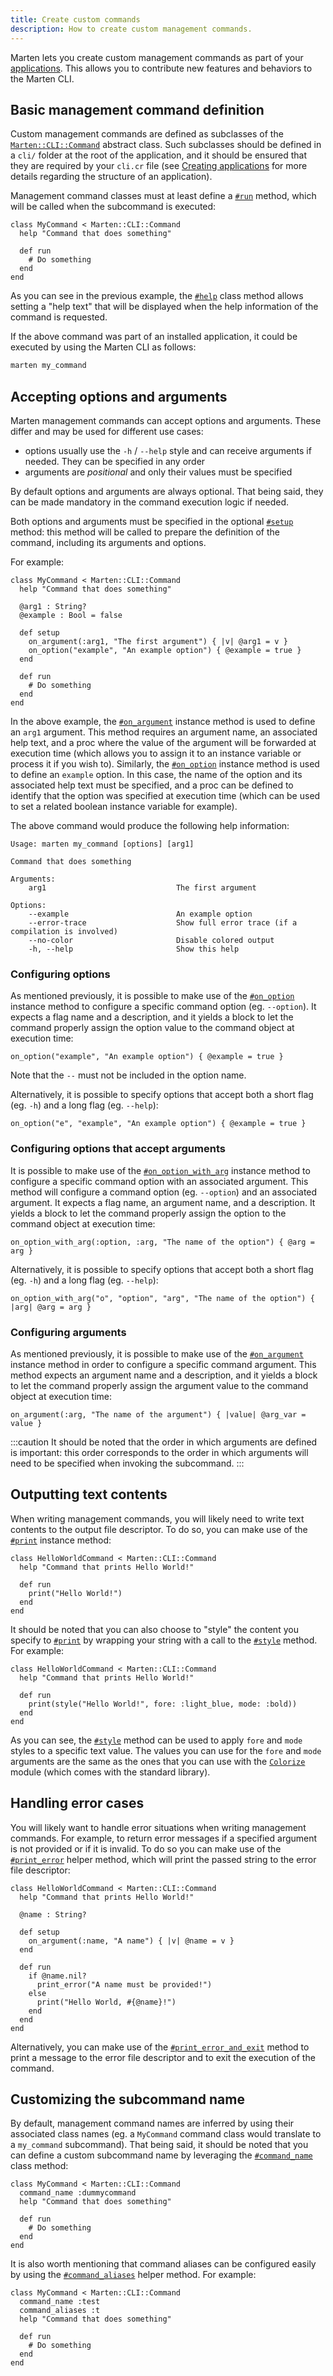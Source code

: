 ```yaml
---
title: Create custom commands
description: How to create custom management commands.
---
```


Marten lets you create custom management commands as part of your [applications](../applications.md). This allows you to contribute new features and behaviors to the Marten CLI.

## Basic management command definition

Custom management commands are defined as subclasses of the [`Marten::CLI::Command`](pathname:///api/0.5/Marten/CLI/Manage/Command/Base.html) abstract class. Such subclasses should be defined in a `cli/` folder at the root of the application, and it should be ensured that they are required by your `cli.cr` file (see [Creating applications](../applications.md#creating-applications) for more details regarding the structure of an application).

Management command classes must at least define a [`#run`](pathname:///api/0.5/Marten/CLI/Manage/Command/Base.html#run-instance-method) method, which will be called when the subcommand is executed:

```crystal
class MyCommand < Marten::CLI::Command
  help "Command that does something"

  def run
    # Do something
  end
end
```

As you can see in the previous example, the [`#help`](pathname:///api/0.5/Marten/CLI/Manage/Command/Base.html#help(help%3AString)-class-method) class method allows setting a "help text" that will be displayed when the help information of the command is requested.

If the above command was part of an installed application, it could be executed by using the Marten CLI as follows:

```bash
marten my_command
```

## Accepting options and arguments

Marten management commands can accept options and arguments. These differ and may be used for different use cases:

* options usually use the `-h` / `--help` style and can receive arguments if needed. They can be specified in any order
* arguments are _positional_ and only their values must be specified

By default options and arguments are always optional. That being said, they can be made mandatory in the command execution logic if needed.

Both options and arguments must be specified in the optional [`#setup`](pathname:///api/0.5/Marten/CLI/Manage/Command/Base.html#setup-instance-method) method: this method will be called to prepare the definition of the command, including its arguments and options.

For example:

```crystal
class MyCommand < Marten::CLI::Command
  help "Command that does something"

  @arg1 : String?
  @example : Bool = false

  def setup
    on_argument(:arg1, "The first argument") { |v| @arg1 = v }
    on_option("example", "An example option") { @example = true }
  end

  def run
    # Do something
  end
end
```

In the above example, the [`#on_argument`](pathname:///api/0.5/Marten/CLI/Manage/Command/Base.html#on_argument(name%3AString|Symbol%2Cdescription%3AString%2C%26block%3AString->)-instance-method) instance method is used to define an `arg1` argument. This method requires an argument name, an associated help text, and a proc where the value of the argument will be forwarded at execution time (which allows you to assign it to an instance variable or process it if you wish to). Similarly, the [`#on_option`](pathname:///api/0.5/Marten/CLI/Manage/Command/Base.html#on_option(flag%3AString|Symbol%2Cdescription%3AString%2C%26block%3AString->)-instance-method) instance method is used to define an `example` option.  In this case, the name of the option and its associated help text must be specified, and a proc can be defined to identify that the option was specified at execution time (which can be used to set a related boolean instance variable for example).

The above command would produce the following help information:

```
Usage: marten my_command [options] [arg1]

Command that does something

Arguments:
    arg1                             The first argument

Options:
    --example                        An example option
    --error-trace                    Show full error trace (if a compilation is involved)
    --no-color                       Disable colored output
    -h, --help                       Show this help
```

### Configuring options

As mentioned previously, it is possible to make use of the [`#on_option`](pathname:///api/0.5/Marten/CLI/Manage/Command/Base.html#on_option(flag%3AString|Symbol%2Cdescription%3AString%2C%26block%3AString->)-instance-method) instance method to configure a specific command option (eg. `--option`). It expects a flag name and a description, and it yields a block to let the command properly assign the option value to the command object at execution time:

```crystal
on_option("example", "An example option") { @example = true }
```

Note that the `--` must not be included in the option name.

Alternatively, it is possible to specify options that accept both a short flag (eg. `-h`) and a long flag (eg. `--help`):

```crystal
on_option("e", "example", "An example option") { @example = true }
```

### Configuring options that accept arguments

It is possible to make use of the [`#on_option_with_arg`](pathname:///api/0.5/Marten/CLI/Manage/Command/Base.html#on_option_with_arg(flag%3AString|Symbol%2Carg%3AString|Symbol%2Cdescription%3AString%2C%26block%3AString->)-instance-method) instance method to configure a specific command option with an associated argument. This method will configure a command option (eg. `--option`) and an associated argument. It expects a flag name, an argument name, and a description. It yields a block to let the command properly assign the option to the command object at execution time:

```crystal
on_option_with_arg(:option, :arg, "The name of the option") { @arg = arg }
```

Alternatively, it is possible to specify options that accept both a short flag (eg. `-h`) and a long flag (eg. `--help`):

```crystal
on_option_with_arg("o", "option", "arg", "The name of the option") { |arg| @arg = arg }
```

### Configuring arguments

As mentioned previously, it is possible to make use of the [`#on_argument`](pathname:///api/0.5/Marten/CLI/Manage/Command/Base.html#on_argument(name%3AString|Symbol%2Cdescription%3AString%2C%26block%3AString->)-instance-method) instance method in order to configure a specific command argument. This method expects an argument name and a description, and it yields a block to let the command properly assign the argument value to the command object at execution time:

```crystal
on_argument(:arg, "The name of the argument") { |value| @arg_var = value }
```

:::caution
It should be noted that the order in which arguments are defined is important: this order corresponds to the order in which arguments will need to be specified when invoking the subcommand.
:::

## Outputting text contents

When writing management commands, you will likely need to write text contents to the output file descriptor. To do so, you can make use of the [`#print`](pathname:///api/0.5/Marten/CLI/Manage/Command/Base.html#print(msg%2Cending%3D"\n")-instance-method) instance method:

```crystal
class HelloWorldCommand < Marten::CLI::Command
  help "Command that prints Hello World!"

  def run
    print("Hello World!")
  end
end
```

It should be noted that you can also choose to "style" the content you specify to [`#print`](pathname:///api/0.5/Marten/CLI/Manage/Command/Base.html#print(msg%2Cending%3D"\n")-instance-method) by wrapping your string with a call to the [`#style`](pathname:///api/0.5/Marten/CLI/Manage/Command/Base.html#style(msg%2Cfore%3Dnil%2Cmode%3Dnil)-instance-method) method. For example:

```crystal
class HelloWorldCommand < Marten::CLI::Command
  help "Command that prints Hello World!"

  def run
    print(style("Hello World!", fore: :light_blue, mode: :bold))
  end
end
```

As you can see, the [`#style`](pathname:///api/0.5/Marten/CLI/Manage/Command/Base.html#style(msg%2Cfore%3Dnil%2Cmode%3Dnil)-instance-method) method can be used to apply `fore` and `mode` styles to a specific text value. The values you can use for the `fore` and `mode` arguments are the same as the ones that you can use with the [`Colorize`](https://crystal-lang.org/api/Colorize.html) module (which comes with the standard library).

## Handling error cases

You will likely want to handle error situations when writing management commands. For example, to return error messages if a specified argument is not provided or if it is invalid. To do so you can make use of the [`#print_error`](pathname:///api/0.5/Marten/CLI/Manage/Command/Base.html#print_error(msg)-instance-method) helper method, which will print the passed string to the error file descriptor:

```crystal
class HelloWorldCommand < Marten::CLI::Command
  help "Command that prints Hello World!"

  @name : String?

  def setup
    on_argument(:name, "A name") { |v| @name = v }
  end

  def run
    if @name.nil?
      print_error("A name must be provided!")
    else
      print("Hello World, #{@name}!")
    end
  end
end
```

Alternatively, you can make use of the [`#print_error_and_exit`](pathname:///api/0.5/Marten/CLI/Manage/Command/Base.html#print_error_and_exit(msg%2Cexit_code%3D1)-instance-method) method to print a message to the error file descriptor and to exit the execution of the command.

## Customizing the subcommand name

By default, management command names are inferred by using their associated class names (eg. a `MyCommand` command class would translate to a `my_command` subcommand). That being said, it should be noted that you can define a custom subcommand name by leveraging the [`#command_name`](pathname:///api/0.5/Marten/CLI/Manage/Command/Base.html#command_name(name%3AString|Symbol)-class-method) class method:

```crystal
class MyCommand < Marten::CLI::Command
  command_name :dummycommand
  help "Command that does something"

  def run
    # Do something
  end
end
```

It is also worth mentioning that command aliases can be configured easily by using the [`#command_aliases`](pathname:///api/0.5/Marten/CLI/Manage/Command/Base.html#command_aliases(*aliases%3AString|Symbol)-class-method) helper method. For example:

```crystal
class MyCommand < Marten::CLI::Command
  command_name :test
  command_aliases :t
  help "Command that does something"

  def run
    # Do something
  end
end
```
